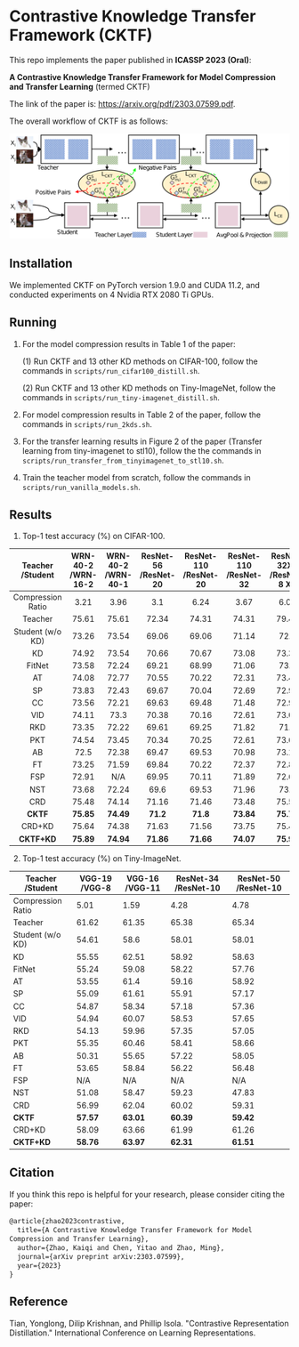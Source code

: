 # Contrastive Knowledge Transfer Framework (CKTF)

This repo implements the paper published in **ICASSP 2023 (Oral)**:

**A Contrastive Knowledge Transfer Framework for Model Compression and Transfer Learning** (termed CKTF)

The link of the paper is: https://arxiv.org/pdf/2303.07599.pdf.

The overall workflow of CKTF is as follows:

![Workflow of CKTF](https://github.com/kaiqi123/CKTF/blob/680d36c14375e3b0b6469cd85da052dc09698349/CKTF_pattern.png)

## Installation
We implemented CKTF on PyTorch version 1.9.0 and CUDA 11.2, and conducted experiments on 4 Nvidia RTX 2080 Ti GPUs.

## Running

1. For the model compression results in Table 1 of the paper:

    (1) Run CKTF and 13 other KD methods on CIFAR-100, follow the commands in `scripts/run_cifar100_distill.sh`. 

    (2) Run CKTF and 13 other KD methods on Tiny-ImageNet, follow the commands in `scripts/run_tiny-imagenet_distill.sh`. 

2. For model compression results in Table 2 of the paper, follow the commands in `scripts/run_2kds.sh`. 

3. For the transfer learning results in Figure 2 of the paper (Transfer learning from tiny-imagenet to stl10), follow the the commands in `scripts/run_transfer_from_tinyimagenet_to_stl10.sh`. 

4. Train the teacher model from scratch, follow the commands in `scripts/run_vanilla_models.sh`. 

## Results

1. Top-1 test accuracy (\%) on CIFAR-100.

|  Teacher /Student  | WRN-40-2 /WRN-16-2 | WRN-40-2 /WRN-40-1 | ResNet-56 /ResNet-20 | ResNet-110 /ResNet-20 | ResNet-110 /ResNet-32 | ResNet-32X4 /ResNet-8 X4 | VGG-13 /VGG-8 |
|:-----------------:|:-----------------:|:-----------------:|:-------------------:|:--------------------:|:--------------------:|:-----------------------:|:------------:|
| Compression Ratio | 3.21              | 3.96              | 3.1                 | 6.24                 | 3.67                 | 6.03                    | 2.39         |
| Teacher           | 75.61             | 75.61             | 72.34               | 74.31                | 74.31                | 79.42                   | 74.64        |
| Student (w/o KD)  | 73.26             | 73.54             | 69.06               | 69.06                | 71.14                | 72.5                    | 70.36        |
| KD                | 74.92             | 73.54             | 70.66               | 70.67                | 73.08                | 73.33                   | 72.98        |
| FitNet            | 73.58             | 72.24             | 69.21               | 68.99                | 71.06                | 73.5                    | 71.02        |
| AT                | 74.08             | 72.77             | 70.55               | 70.22                | 72.31                | 73.44                   | 71.43        |
| SP                | 73.83             | 72.43             | 69.67               | 70.04                | 72.69                | 72.94                   | 72.68        |
| CC                | 73.56             | 72.21             | 69.63               | 69.48                | 71.48                | 72.97                   | 70.71        |
| VID               | 74.11             | 73.3              | 70.38               | 70.16                | 72.61                | 73.09                   | 71.23        |
| RKD               | 73.35             | 72.22             | 69.61               | 69.25                | 71.82                | 71.9                    | 71.48        |
| PKT               | 74.54             | 73.45             | 70.34               | 70.25                | 72.61                | 73.64                   | 72.88        |
| AB                | 72.5              | 72.38             | 69.47               | 69.53                | 70.98                | 73.17                   | 70.94        |
| FT                | 73.25             | 71.59             | 69.84               | 70.22                | 72.37                | 72.86                   | 70.58        |
| FSP               | 72.91             | N/A               | 69.95               | 70.11                | 71.89                | 72.62                   | 70.23        |
| NST               | 73.68             | 72.24             | 69.6                | 69.53                | 71.96                | 73.3                    | 71.53        |
| CRD               | 75.48             | 74.14             | 71.16               | 71.46                | 73.48                | 75.51                   | 73.94        |
| **CKTF**          | **75.85**         | **74.49**         | **71.2**            | **71.8**             | **73.84**            | **75.74**               | **74.31**    |
| CRD+KD            | 75.64             | 74.38             | 71.63               | 71.56                | 73.75                | 75.46                   | 74.29        |
| **CKTF+KD**       | **75.89**         | **74.94**         | **71.86**           | **71.66**            | **74.07**            | **75.97**               | **74.55**    |


2. Top-1 test accuracy (\%) on Tiny-ImageNet.

| Teacher /Student  | VGG-19 /VGG-8 | VGG-16 /VGG-11 | ResNet-34 /ResNet-10 | ResNet-50 /ResNet-10 |
|-------------------|---------------|----------------|----------------------|----------------------|
| Compression Ratio | 5.01          | 1.59           | 4.28                 | 4.78                 |
| Teacher           | 61.62         | 61.35          | 65.38                | 65.34                |
| Student (w/o KD)  | 54.61         | 58.6           | 58.01                | 58.01                |
| KD                | 55.55         | 62.51          | 58.92                | 58.63                |
| FitNet            | 55.24         | 59.08          | 58.22                | 57.76                |
| AT                | 53.55         | 61.4           | 59.16                | 58.92                |
| SP                | 55.09         | 61.61          | 55.91                | 57.17                |
| CC                | 54.87         | 58.34          | 57.18                | 57.36                |
| VID               | 54.94         | 60.07          | 58.53                | 57.65                |
| RKD               | 54.13         | 59.96          | 57.35                | 57.05                |
| PKT               | 55.35         | 60.46          | 58.41                | 58.66                |
| AB                | 50.31         | 55.65          | 57.22                | 58.05                |
| FT                | 53.65         | 58.84          | 56.22                | 56.48                |
| FSP               | N/A           | N/A            | N/A                  | N/A                  |
| NST               | 51.08         | 58.47          | 59.23                | 47.83                |
| CRD               | 56.99         | 62.04          | 60.02                | 59.31                |
| **CKTF**          | **57.57**     | **63.01**      | **60.39**            | **59.42**            |
| CRD+KD            | 58.09         | 63.66          | 61.99                | 61.26                |
| **CKTF+KD**       | **58.76**     | **63.97**      | **62.31**            | **61.51**            |

## Citation

If you think this repo is helpful for your research, please consider citing the paper:
```
@article{zhao2023contrastive,
  title={A Contrastive Knowledge Transfer Framework for Model Compression and Transfer Learning},
  author={Zhao, Kaiqi and Chen, Yitao and Zhao, Ming},
  journal={arXiv preprint arXiv:2303.07599},
  year={2023}
}
```

## Reference

Tian, Yonglong, Dilip Krishnan, and Phillip Isola. "Contrastive Representation Distillation." International Conference on Learning Representations.

